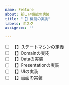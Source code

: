 ```yaml
---
name: Feature
about: 新しい機能の実装
title: "【】機能の実装"
labels: タスク
assignees: ''

---
```


- [ ] 【】ステートマシンの定義
- [ ] 【】Domainの実装
- [ ] 【】Dataの実装
- [ ] 【】Presentationの実装
- [ ] 【】UIの実装
- [ ] 【】画面の実装
